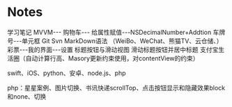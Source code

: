 # Notes
学习笔记
MVVM---
购物车---
给属性赋值---NSDecimalNumber+Addtion
车牌号---单元框
Git
Svn
MarkDown语法
（WeiBo、WeChat、熊猫TV、云仓储、）
彩票---我的界面---设置
标题按钮与滑动视图
滑动标题按钮并居中标题
支付宝生活圈（自动计算行高、Masory更新约束使用，对contentView的约束）






swift、iOS、python、安卓、node.js、php






php：星星案例、图片切换、书讯快递scrollTop、点击按钮显示和隐藏效果block和none、切换
